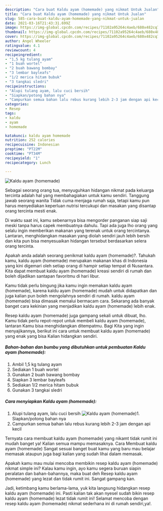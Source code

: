```yaml
---
description: "Cara buat Kaldu ayam (homemade) yang nikmat Untuk Jualan"
title: "Cara buat Kaldu ayam (homemade) yang nikmat Untuk Jualan"
slug: 585-cara-buat-kaldu-ayam-homemade-yang-nikmat-untuk-jualan
date: 2021-03-16T21:43:31.699Z
image: https://img-global.cpcdn.com/recipes/71102a95264c4aeb/680x482cq70/kaldu-ayam-homemade-foto-resep-utama.jpg
thumbnail: https://img-global.cpcdn.com/recipes/71102a95264c4aeb/680x482cq70/kaldu-ayam-homemade-foto-resep-utama.jpg
cover: https://img-global.cpcdn.com/recipes/71102a95264c4aeb/680x482cq70/kaldu-ayam-homemade-foto-resep-utama.jpg
author: Angel Wheeler
ratingvalue: 4.1
reviewcount: 4
recipeingredient:
- "1,5 kg tulang ayam"
- "1 buah wortel"
- "2 buah bawang bombay"
- "3 lembar bayleafs"
- "1/2 merica hitam bubuk"
- "3 tangkai sledri"
recipeinstructions:
- "Alupi tulang ayam, lalu cuci bersih"
- "Siapkan/potong bahan nya"
- "Campurkan semua bahan lalu rebus kurang lebih 2-3 jam dengan api kecil"
categories:
- Resep
tags:
- kaldu
- ayam
- homemade

katakunci: kaldu ayam homemade 
nutrition: 252 calories
recipecuisine: Indonesian
preptime: "PT22M"
cooktime: "PT34M"
recipeyield: "1"
recipecategory: Lunch

---
```



![Kaldu ayam (homemade)](https://img-global.cpcdn.com/recipes/71102a95264c4aeb/680x482cq70/kaldu-ayam-homemade-foto-resep-utama.jpg)

Sebagai seorang orang tua, menyuguhkan hidangan nikmat pada keluarga tercinta adalah hal yang membahagiakan untuk kamu sendiri. Tanggung jawab seorang  wanita Tidak cuma menjaga rumah saja, tetapi kamu pun harus menyediakan keperluan nutrisi tercukupi dan masakan yang disantap orang tercinta mesti enak.

Di waktu  saat ini, kamu sebenarnya bisa mengorder panganan siap saji meski tanpa harus capek membuatnya dahulu. Tapi ada juga lho orang yang selalu ingin memberikan makanan yang terenak untuk orang tercintanya. Lantaran, menghidangkan masakan yang diolah sendiri jauh lebih bersih dan kita pun bisa menyesuaikan hidangan tersebut berdasarkan selera orang tercinta. 



Apakah anda adalah seorang penikmat kaldu ayam (homemade)?. Tahukah kamu, kaldu ayam (homemade) merupakan makanan khas di Indonesia yang kini digemari oleh setiap orang di hampir setiap tempat di Nusantara. Kita dapat membuat kaldu ayam (homemade) kreasi sendiri di rumah dan boleh dijadikan santapan favoritmu di hari libur.

Kamu tidak perlu bingung jika kamu ingin memakan kaldu ayam (homemade), karena kaldu ayam (homemade) mudah untuk didapatkan dan juga kalian pun boleh mengolahnya sendiri di rumah. kaldu ayam (homemade) bisa dimasak memalui bermacam cara. Sekarang ada banyak banget cara kekinian yang menjadikan kaldu ayam (homemade) lebih enak.

Resep kaldu ayam (homemade) juga gampang sekali untuk dibuat, lho. Kamu tidak perlu repot-repot untuk membeli kaldu ayam (homemade), lantaran Kamu bisa menghidangkan ditempatmu. Bagi Kita yang ingin menyajikannya, berikut ini cara untuk membuat kaldu ayam (homemade) yang enak yang bisa Kalian hidangkan sendiri.

<!--inarticleads1-->

##### Bahan-bahan dan bumbu yang dibutuhkan untuk pembuatan Kaldu ayam (homemade):

1. Ambil 1,5 kg tulang ayam
1. Sediakan 1 buah wortel
1. Gunakan 2 buah bawang bombay
1. Siapkan 3 lembar bayleafs
1. Sediakan 1/2 merica hitam bubuk
1. Gunakan 3 tangkai sledri




<!--inarticleads2-->

##### Cara menyiapkan Kaldu ayam (homemade):

1. Alupi tulang ayam, lalu cuci bersih
<img src="https://img-global.cpcdn.com/steps/9667716dad9a9dcc/160x128cq70/kaldu-ayam-homemade-langkah-memasak-1-foto.jpg" alt="Kaldu ayam (homemade)">1. Siapkan/potong bahan nya
1. Campurkan semua bahan lalu rebus kurang lebih 2-3 jam dengan api kecil




Ternyata cara membuat kaldu ayam (homemade) yang nikamt tidak rumit ini mudah banget ya! Kalian semua mampu memasaknya. Cara Membuat kaldu ayam (homemade) Sangat sesuai banget buat kamu yang baru mau belajar memasak ataupun juga bagi kalian yang sudah lihai dalam memasak.

Apakah kamu mau mulai mencoba membikin resep kaldu ayam (homemade) nikmat simple ini? Kalau kamu ingin, ayo kamu segera buruan siapin peralatan dan bahan-bahannya, maka buat deh Resep kaldu ayam (homemade) yang lezat dan tidak rumit ini. Sangat gampang kan. 

Jadi, ketimbang kamu berlama-lama, yuk kita langsung hidangkan resep kaldu ayam (homemade) ini. Pasti kalian tak akan nyesel sudah bikin resep kaldu ayam (homemade) lezat tidak rumit ini! Selamat mencoba dengan resep kaldu ayam (homemade) nikmat sederhana ini di rumah sendiri,ya!.


